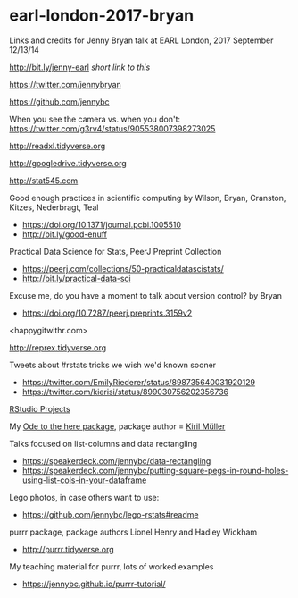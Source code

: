 # earl-london-2017-bryan

Links and credits for Jenny Bryan talk at EARL London, 2017 September 12/13/14

<http://bit.ly/jenny-earl> *short link to this*

<https://twitter.com/jennybryan>

<https://github.com/jennybc>

When you see the camera vs. when you don't: <https://twitter.com/g3rv4/status/905538007398273025>

<http://readxl.tidyverse.org>

<http://googledrive.tidyverse.org>

<http://stat545.com>

Good enough practices in scientific computing by Wilson, Bryan, Cranston, Kitzes, Nederbragt, Teal

  * <https://doi.org/10.1371/journal.pcbi.1005510>
  * <http://bit.ly/good-enuff>
  
Practical Data Science for Stats, PeerJ Preprint Collection

  * <https://peerj.com/collections/50-practicaldatascistats/>
  * <http://bit.ly/practical-data-sci>
  
Excuse me, do you have a moment to talk about version control? by Bryan

  * <https://doi.org/10.7287/peerj.preprints.3159v2>
  
<happygitwithr.com>

<http://reprex.tidyverse.org>

Tweets about #rstats tricks we wish we'd known sooner

  * <https://twitter.com/EmilyRiederer/status/898735640031920129>
  * <https://twitter.com/kierisi/status/899030756202356736>
  
[RStudio Projects](https://support.rstudio.com/hc/en-us/articles/200526207-Using-Projects)

My [Ode to the here package](https://github.com/jennybc/here_here#readme), package author = [Kiril Müller](https://github.com/krlmlr)

Talks focused on list-columns and data rectangling

  * <https://speakerdeck.com/jennybc/data-rectangling>
  * <https://speakerdeck.com/jennybc/putting-square-pegs-in-round-holes-using-list-cols-in-your-dataframe>

Lego photos, in case others want to use:

  * <https://github.com/jennybc/lego-rstats#readme>
  
purrr package, package authors Lionel Henry and Hadley Wickham

  * <http://purrr.tidyverse.org>
  
My teaching material for purrr, lots of worked examples

  * <https://jennybc.github.io/purrr-tutorial/>
